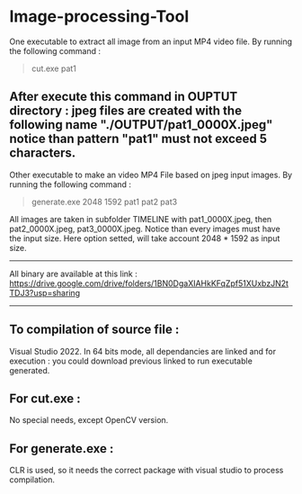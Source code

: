 # Image-processing-Tool

One executable to extract all image from an input MP4 video file. 
By running the following command :
> cut.exe pat1



After execute this command in OUPTUT directory : jpeg files are created with the following name "./OUTPUT/pat1_0000X.jpeg"
notice than pattern "pat1" must not exceed 5 characters.
--------------------------
Other executable to make an video MP4 File based on jpeg input images.
By running the following command :
> generate.exe 2048 1592 pat1 pat2 pat3


All images are taken in subfolder TIMELINE with pat1_0000X.jpeg, then pat2_0000X.jpeg, pat3_0000X.jpeg. Notice than every images must have the input size. Here option setted, will take account  2048 * 1592 as input size.

--------------------------

All binary are available at this link :
https://drive.google.com/drive/folders/1BN0DgaXIAHkKFqZpf51XUxbzJN2tTDJ3?usp=sharing

--------------------------

To compilation of source file :
--------------------------
Visual Studio 2022.
  In 64 bits mode, all dependancies are linked and for execution : you could download previous linked to run executable generated.

For cut.exe :
--------------------------
  No special needs, except OpenCV version.

For generate.exe :
--------------------------
  CLR is used, so it needs the correct package with visual studio to process compilation.

